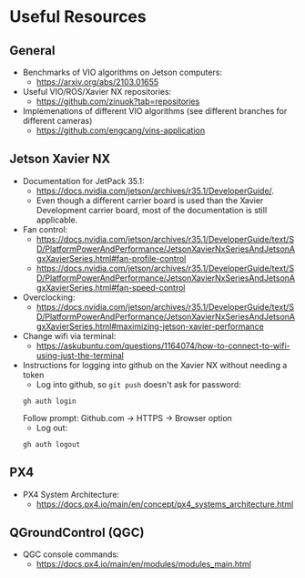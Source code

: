 # Useful Resources

## General
- Benchmarks of VIO algorithms on Jetson computers:
  - https://arxiv.org/abs/2103.01655
- Useful VIO/ROS/Xavier NX repositories:
  - https://github.com/zinuok?tab=repositories
- Implemenations of different VIO algorithms (see different branches for different cameras)
  - https://github.com/engcang/vins-application

## Jetson Xavier NX
- Documentation for JetPack 35.1:
  - https://docs.nvidia.com/jetson/archives/r35.1/DeveloperGuide/.
  - Even though a different carrier board is used than the Xavier Development carrier board, most of the documentation is still applicable.
- Fan control:
  - https://docs.nvidia.com/jetson/archives/r35.1/DeveloperGuide/text/SD/PlatformPowerAndPerformance/JetsonXavierNxSeriesAndJetsonAgxXavierSeries.html#fan-profile-control
  - https://docs.nvidia.com/jetson/archives/r35.1/DeveloperGuide/text/SD/PlatformPowerAndPerformance/JetsonXavierNxSeriesAndJetsonAgxXavierSeries.html#fan-speed-control
- Overclocking:
  - https://docs.nvidia.com/jetson/archives/r35.1/DeveloperGuide/text/SD/PlatformPowerAndPerformance/JetsonXavierNxSeriesAndJetsonAgxXavierSeries.html#maximizing-jetson-xavier-performance
- Change wifi via terminal:
  - https://askubuntu.com/questions/1164074/how-to-connect-to-wifi-using-just-the-terminal
- Instructions for logging into github on the Xavier NX without needing a token
  - Log into github, so ```git push``` doesn't ask for password:  
  ```
  gh auth login
  ```
  Follow prompt: Github.com -> HTTPS -> Browser option
  - Log out:
  ```
  gh auth logout
  ```

## PX4
- PX4 System Architecture:
  - https://docs.px4.io/main/en/concept/px4_systems_architecture.html

## QGroundControl (QGC)
- QGC console commands:
  - https://docs.px4.io/main/en/modules/modules_main.html
